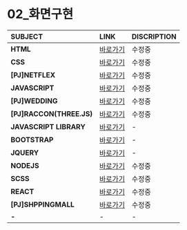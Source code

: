 # 02_화면구현

|SUBJECT|LINK|DISCRIPTION|
|:---|:---|:---|
|**HTML**|[바로가기](./READMES/HTML.md)|수정중|
|**CSS**|[바로가기](./READMES/CSS.md)|수정중|
|**[PJ]NETFLEX**|[바로가기](./READMES/NETFLEX.md)|수정중|
|**JAVASCRIPT**|[바로가기](./READMES/JS.md)|수정중|
|**[PJ]WEDDING**|[바로가기](./READMES/WEDDING.md)|수정중|
|**[PJ]RACCON(THREE.JS)**|[바로가기](./READMES/RACCON.md)|수정중|
|**JAVASCRIPT LIBRARY**|[바로가기](./READMES/JS_LIB.md)|-|
|**BOOTSTRAP**|[바로가기](./READMES/BOOTSTRAP.md)|-|
|**JQUERY**|[바로가기](./READMES/JQUERY.md)|-|
|**NODEJS**|[바로가기](./READMES/NODEJS.md)|수정중|
|**SCSS**|[바로가기](./READMES/JQUERY.md)|수정중|
|**REACT**|[바로가기](./READMES/REACT.md)|수정중|
|**[PJ]SHPPINGMALL**|[바로가기](./SHOPPINGMALL.md)|수정중|
|**-**|-|-|


